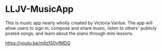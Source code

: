 # LLJV-MusicApp
This is music app nearly wholly created by Victoria Vanlue. The app will allow users to sign in, compose and share music, listen to others' publicly posted songs, and learn about the piano through mini lessons.

https://youtu.be/m9zfS0yfMDQ
